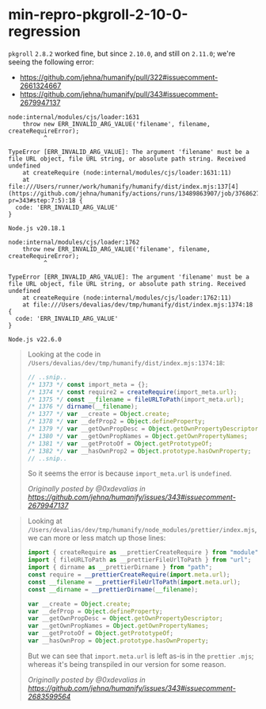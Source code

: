 # min-repro-pkgroll-2-10-0-regression

`pkgroll` `2.8.2` worked fine, but since `2.10.0`, and still on `2.11.0`; we're seeing the following error:

- https://github.com/jehna/humanify/pull/322#issuecomment-2661324667
- https://github.com/jehna/humanify/pull/343#issuecomment-2679947137

```
node:internal/modules/cjs/loader:1631
    throw new ERR_INVALID_ARG_VALUE('filename', filename, createRequireError);
          ^

TypeError [ERR_INVALID_ARG_VALUE]: The argument 'filename' must be a file URL object, file URL string, or absolute path string. Received undefined
    at createRequire (node:internal/modules/cjs/loader:1631:11)
    at file:///Users/runner/work/humanify/humanify/dist/index.mjs:137[4](https://github.com/jehna/humanify/actions/runs/13489863907/job/37686273739?pr=343#step:7:5):18 {
  code: 'ERR_INVALID_ARG_VALUE'
}

Node.js v20.18.1
```

```
node:internal/modules/cjs/loader:1762
    throw new ERR_INVALID_ARG_VALUE('filename', filename, createRequireError);
          ^

TypeError [ERR_INVALID_ARG_VALUE]: The argument 'filename' must be a file URL object, file URL string, or absolute path string. Received undefined
    at createRequire (node:internal/modules/cjs/loader:1762:11)
    at file:///Users/devalias/dev/tmp/humanify/dist/index.mjs:1374:18 {
  code: 'ERR_INVALID_ARG_VALUE'
}

Node.js v22.6.0
```

> Looking at the code in `/Users/devalias/dev/tmp/humanify/dist/index.mjs:1374:18`:
> 
> ```js
> // ..snip..
> /* 1373 */ const import_meta = {};
> /* 1374 */ const require2 = createRequire(import_meta.url);
> /* 1375 */ const __filename = fileURLToPath(import_meta.url);
> /* 1376 */ dirname(__filename);
> /* 1377 */ var __create = Object.create;
> /* 1378 */ var __defProp2 = Object.defineProperty;
> /* 1379 */ var __getOwnPropDesc = Object.getOwnPropertyDescriptor;
> /* 1380 */ var __getOwnPropNames = Object.getOwnPropertyNames;
> /* 1381 */ var __getProtoOf = Object.getPrototypeOf;
> /* 1382 */ var __hasOwnProp2 = Object.prototype.hasOwnProperty;
> // ..snip..
> ```
> 
> So it seems the error is because `import_meta.url` is `undefined`.
> 
> _Originally posted by @0xdevalias in https://github.com/jehna/humanify/issues/343#issuecomment-2679947137_

> Looking at `/Users/devalias/dev/tmp/humanify/node_modules/prettier/index.mjs`, we can more or less match up those lines:
> 
> ```js
> import { createRequire as __prettierCreateRequire } from "module";
> import { fileURLToPath as __prettierFileUrlToPath } from "url";
> import { dirname as __prettierDirname } from "path";
> const require = __prettierCreateRequire(import.meta.url);
> const __filename = __prettierFileUrlToPath(import.meta.url);
> const __dirname = __prettierDirname(__filename);
> 
> var __create = Object.create;
> var __defProp = Object.defineProperty;
> var __getOwnPropDesc = Object.getOwnPropertyDescriptor;
> var __getOwnPropNames = Object.getOwnPropertyNames;
> var __getProtoOf = Object.getPrototypeOf;
> var __hasOwnProp = Object.prototype.hasOwnProperty;
> ```
> 
> But we can see that `import.meta.url` is left as-is in the `prettier` `.mjs`; whereas it's being transpiled in our version for some reason.
> 
> _Originally posted by @0xdevalias in https://github.com/jehna/humanify/issues/343#issuecomment-2683599564_
